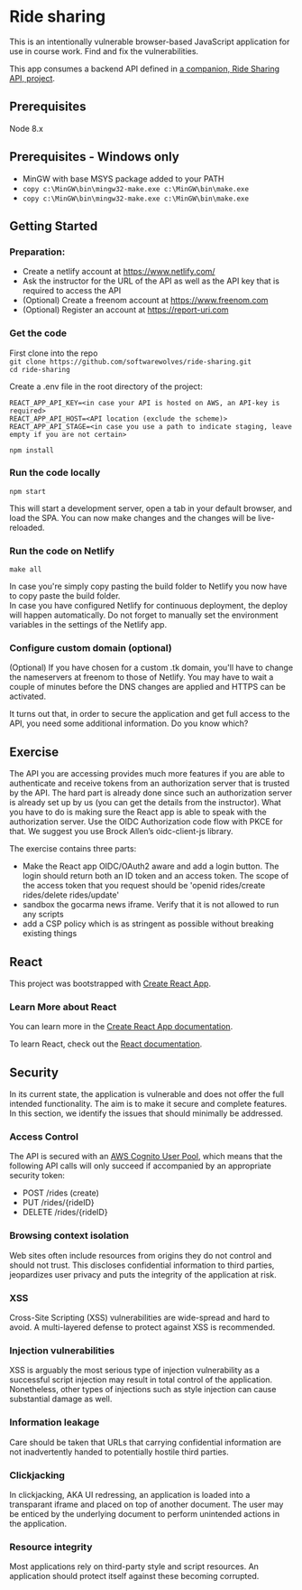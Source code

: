 # Ride sharing

This is an intentionally vulnerable browser-based JavaScript application for use in course work. Find and fix the vulnerabilities.

This app consumes a backend API defined in [a companion, Ride Sharing API, project](https://github.com/JohanPeeters/rides-api).

## Prerequisites

Node 8.x

## Prerequisites - Windows only
* MinGW with base MSYS package added to your PATH
* `copy c:\MinGW\bin\mingw32-make.exe c:\MinGW\bin\make.exe`
* `copy c:\MinGW\bin\mingw32-make.exe c:\MinGW\bin\make.exe`

## Getting Started

### Preparation:
* Create a netlify account at https://www.netlify.com/
* Ask the instructor for the URL of the API as well as the API key that is required to access the API
* (Optional) Create a freenom account at https://www.freenom.com
* (Optional) Register an account at https://report-uri.com

### Get the code
First clone into the repo  
`git clone https://github.com/softwarewolves/ride-sharing.git`  
`cd ride-sharing`

Create a .env file in the root directory of the project:

    REACT_APP_API_KEY=<in case your API is hosted on AWS, an API-key is required>
    REACT_APP_API_HOST=<API location (exclude the scheme)>
    REACT_APP_API_STAGE=<in case you use a path to indicate staging, leave empty if you are not certain>

`npm install`  

### Run the code locally
`npm start`

This will start a development server, open a tab in your default browser, and load the SPA. You can now make changes and the changes will be live-reloaded.

### Run the code on Netlify
`make all`

In case you're simply copy pasting the build folder to Netlify you now have to copy paste the build folder.  
In case you have configured Netlify for continuous deployment, the deploy will happen automatically.
Do not forget to manually set the environment variables in the settings of the Netlify app.

### Configure custom domain (optional)
(Optional) If you have chosen for a custom .tk domain, you'll have to change the nameservers at freenom to those of Netlify. You may have to wait a couple of minutes before the DNS changes are applied and HTTPS can be activated. 

It turns out that, in order to secure the application and get full access to the API, you need some additional information. Do you know which?

## Exercise
The API you are accessing provides much more features if you are able to authenticate and receive tokens from an authorization server that is trusted by the API. The hard part is already done since such an authorization server is already set up by us (you can get the details from the instructor). What you have to do is making sure the React app is able to speak with the authorization server. Use the OIDC Authorization code flow with PKCE for that. We suggest you use Brock Allen’s oidc-client-js library.

The exercise contains three parts:
* Make the React app OIDC/OAuth2 aware and add a login button. The login should return both an ID token and an access token. The scope of the access token that you request should be 'openid rides/create rides/delete rides/update'
* sandbox the gocarma news iframe. Verify that it is not allowed to run any scripts
* add a CSP policy which is as stringent as possible without breaking existing things

## React

This project was bootstrapped with [Create React App](https://github.com/facebook/create-react-app).

### Learn More about React

You can learn more in the [Create React App documentation](https://facebook.github.io/create-react-app/docs/getting-started).

To learn React, check out the [React documentation](https://reactjs.org/).

## Security

In its current state, the application is vulnerable and does not offer the full intended functionality. The aim is to make it secure and complete features. In this section, we identify the issues that should minimally be addressed.

### Access Control

The API is secured with an [AWS Cognito User Pool](https://docs.aws.amazon.com/cognito), which means that the following API calls will only succeed if accompanied by an appropriate security token:
* POST /rides (create)
* PUT /rides/{rideID}
* DELETE /rides/{rideID}

### Browsing context isolation

Web sites often include resources from origins they do not control and should not trust. This discloses confidential information to third parties, jeopardizes user privacy and puts the integrity of the application at risk.

### XSS

Cross-Site Scripting (XSS) vulnerabilities are wide-spread and hard to avoid. A multi-layered defense to protect against XSS is recommended.

### Injection vulnerabilities

XSS is arguably the most serious type of injection vulnerability as a successful script injection may result in total control of the application. Nonetheless, other types of injections such as style injection can cause substantial damage as well.

### Information leakage

Care should be taken that URLs that carrying confidential information are not inadvertently handed to potentially hostile third parties.

### Clickjacking

In clickjacking, AKA UI redressing, an application is loaded into a transparant iframe and placed on top of another document. The user may be enticed by the underlying document to perform unintended actions in the application.

### Resource integrity

Most applications rely on third-party style and script resources. An application should protect itself against these becoming corrupted.
